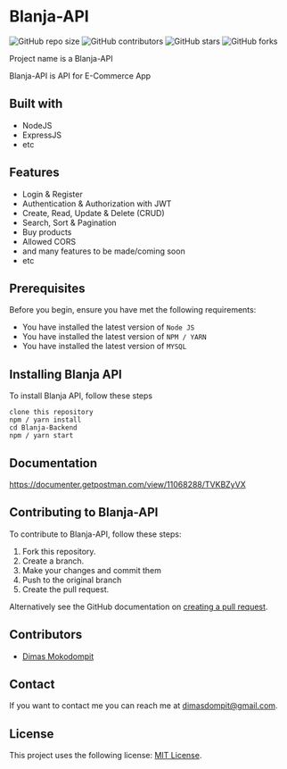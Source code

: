 # Blanja-API

<!--- These are examples. See https://shields.io for others or to customize this set of shields. You might want to include dependencies, project status and licence info here --->

![GitHub repo size](https://img.shields.io/github/repo-size/dimasdompit/Blanja-Backend)
![GitHub contributors](https://img.shields.io/github/contributors/dimasdompit/Blanja-Backend)
![GitHub stars](https://img.shields.io/github/stars/dimasdompit/Blanja-Backend?style=social)
![GitHub forks](https://img.shields.io/github/forks/dimasdompit/Blanja-Backend?style=social)

Project name is a Blanja-API

Blanja-API is API for E-Commerce App

## Built with

- NodeJS
- ExpressJS
- etc

## Features

- Login & Register
- Authentication & Authorization with JWT
- Create, Read, Update & Delete (CRUD)
- Search, Sort & Pagination
- Buy products
- Allowed CORS
- and many features to be made/coming soon
- etc

## Prerequisites

Before you begin, ensure you have met the following requirements:

<!--- These are just example requirements. Add, duplicate or remove as required --->

- You have installed the latest version of `Node JS`
- You have installed the latest version of `NPM / YARN`
- You have installed the latest version of `MYSQL`

## Installing Blanja API

To install Blanja API, follow these steps

```
clone this repository
npm / yarn install
cd Blanja-Backend
npm / yarn start
```

## Documentation

https://documenter.getpostman.com/view/11068288/TVKBZyVX

## Contributing to Blanja-API

<!--- If your README is long or you have some specific process or steps you want contributors to follow, consider creating a separate CONTRIBUTING.md file--->

To contribute to Blanja-API, follow these steps:

1. Fork this repository.
2. Create a branch.
3. Make your changes and commit them
4. Push to the original branch
5. Create the pull request.

Alternatively see the GitHub documentation on [creating a pull request](https://help.github.com/en/github/collaborating-with-issues-and-pull-requests/creating-a-pull-request).

## Contributors

- [Dimas Mokodompit](https://github.com/dimasdompit)

## Contact

If you want to contact me you can reach me at <dimasdompit@gmail.com>.

## License

<!--- If you're not sure which open license to use see https://choosealicense.com/--->

This project uses the following license: [MIT License](https://github.com/dimasdompit/Blanja-Backend/blob/master/LICENSE).
